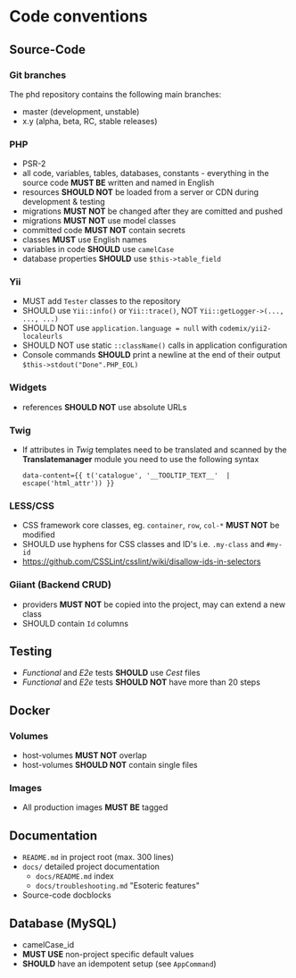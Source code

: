 # Code conventions

## Source-Code

### Git branches

The phd repository contains the following main branches:

- master (development, unstable)
- x.y (alpha, beta, RC, stable releases)

### PHP

- PSR-2
- all code, variables, tables, databases, constants - everything in the source code **MUST BE** written and named in English
- resources **SHOULD NOT** be loaded from a server or CDN during development & testing 
- migrations **MUST NOT** be changed after they are comitted and pushed
- migrations **MUST NOT** use model classes
- committed code **MUST NOT** contain secrets
- classes **MUST** use English names
- variables in code **SHOULD** use `camelCase`
- database properties **SHOULD** use `$this->table_field`

### Yii 

- MUST add `Tester` classes to the repository
- SHOULD use `Yii::info()` or `Yii::trace()`, NOT `Yii::getLogger->(..., ..., ...)`
- SHOULD NOT use `application.language = null` with `codemix/yii2-localeurls`
- SHOULD NOT use static `::className()` calls in application configuration  
- Console commands **SHOULD** print a newline at the end of their output `$this->stdout("Done".PHP_EOL)`    

### Widgets

- references **SHOULD NOT** use absolute URLs

### Twig

- If attributes in *Twig* templates need to be translated and scanned by the **Translatemanager** module you need to use the following syntax 

      data-content={{ t('catalogue', '__TOOLTIP_TEXT__'  | escape('html_attr')) }}

### LESS/CSS

- CSS framework core classes, eg. `container`, `row`, `col-*` **MUST NOT** be modified
- SHOULD use hyphens for CSS classes and ID's i.e. `.my-class` and `#my-id`
- https://github.com/CSSLint/csslint/wiki/disallow-ids-in-selectors

### Giiant (Backend CRUD)

- providers **MUST NOT** be copied into the project, may can extend a new class
- SHOULD contain `Id` columns

## Testing

- *Functional* and *E2e* tests **SHOULD** use *Cest* files
- *Functional* and *E2e* tests **SHOULD NOT** have more than 20 steps

## Docker

### Volumes

- host-volumes **MUST NOT** overlap
- host-volumes **SHOULD NOT** contain single files

### Images

- All production images **MUST BE** tagged


## Documentation

- `README.md` in project root (max. 300 lines)
- `docs/` detailed project documentation
  - `docs/README.md` index
  - `docs/troubleshooting.md` "Esoteric features"
- Source-code docblocks


## Database (MySQL)

- camelCase_id
- **MUST USE** non-project specific default values
- **SHOULD** have an idempotent setup (see `AppCommand`)




